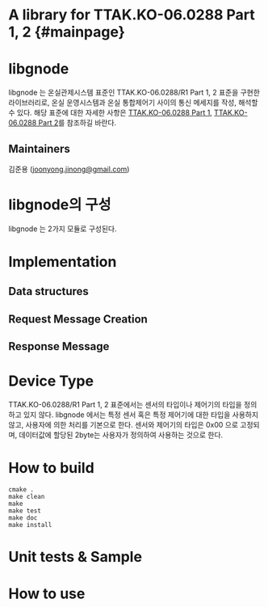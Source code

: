 A library for TTAK.KO-06.0288 Part 1, 2		{#mainpage}
=======================================

# libgnode

libgnode 는 온실관제시스템 표준인 TTAK.KO-06.0288/R1 Part 1, 2 표준을 구현한 라이브러리로, 온실 운영시스템과 온실 통합제어기 사이의 통신 메세지를 작성, 해석할 수 있다. 해당 표준에 대한 자세한 사항은 [TTAK.KO-06.0288 Part 1](http://www.tta.or.kr/data/ttas_view.jsp?rn=1&pk_num=TTAK.KO-06.0288-Part1), [TTAK.KO-06.0288 Part 2](http://www.tta.or.kr/data/ttas_view.jsp?rn=1&pk_num=TTAK.KO-06.0288-Part2)를 참조하길 바란다.

## Maintainers

김준용 (joonyong.jinong@gmail.com)

# libgnode의 구성
libgnode 는 2가지 모듈로 구성된다.

# Implementation 
## Data structures

## Request Message Creation

## Response Message

# Device Type
 TTAK.KO-06.0288/R1 Part 1, 2 표준에서는 센서의 타입이나 제어기의 타입을 정의하고 있지 않다. libgnode 에서는 특정 센서 혹은 특정 제어기에 대한 타입을 사용하지 않고, 사용자에 의한 처리를 기본으로 한다. 센서와 제어기의 타입은 0x00 으로 고정되며, 데이터값에 할당된 2byte는 사용자가 정의하여 사용하는 것으로 한다. 

# How to build
~~~~~~~~~~~~~~~
cmake .
make clean
make
make test
make doc
make install
~~~~~~~~~~~~~~~

# Unit tests & Sample

# How to use

